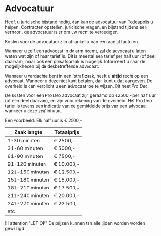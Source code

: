 # Advocatuur

Heeft u juridische bijstand nodig, dan kan de advocatuur van Tedeapolis u helpen.
Contracten opstellen, juridische vragen, en bijstand tijdens een verhoor.. de advocatuur is er om uw recht te verdedigen.

Kosten voor de advocatuur zijn afhankelijk van een aantal factoren.

Wanneer u zelf een advocaat in de arm neemt, zal de advocaat u laten weten wat zijn of haar tarief is. Dit is meestal een tarief per half uur (of deel daarvan), maar ook een prijsafspraak is mogelijk. Informeert u naar de mogelijkheden bij de desbetreffende advocaat.

Wanneer u verdachte bent in een (straf)zaak, heeft u **altijd** recht op een advocaat. Wanneer u deze niet kunt betalen, dan kunt u dat aangeven. De overheid is dan verplicht u een advocaat toe te wijzen. Dit heet *Pro Deo*.

De kosten voor een Pro Deo advocaat zijn geraamd op €2500,- per half uur (of een deel daarvan), en zijn voor rekening van de overheid. Het Pro Deo tarief is tevens een indicatie van de gemiddelde prijs van een advocaat wanneer u deze *zelf* inhuurt.

Een voorbeeld:
Elk half uur is € 2500,- 

| Zaak lengte | Totaalprijs |
|---|---|
|1-30 minuten| € 2500,-|
|31-60 minuten | € 5000,-|
|61-90 minuten | € 7500,- |
|91-120 minuten | € 10.000,- |
|121-150 minuten | € 12.500,- |
|151-180 minuten | € 15.000,- |
|181-210 minuten | € 17.500,- |
|211-240 minuten | € 20.000,- |
|241-270 minuten | € 22.500,- |
|etc. |  |

!!! attention "LET OP"
    De prijzen kunnen ten alle tijden worden worden gewijzigd
